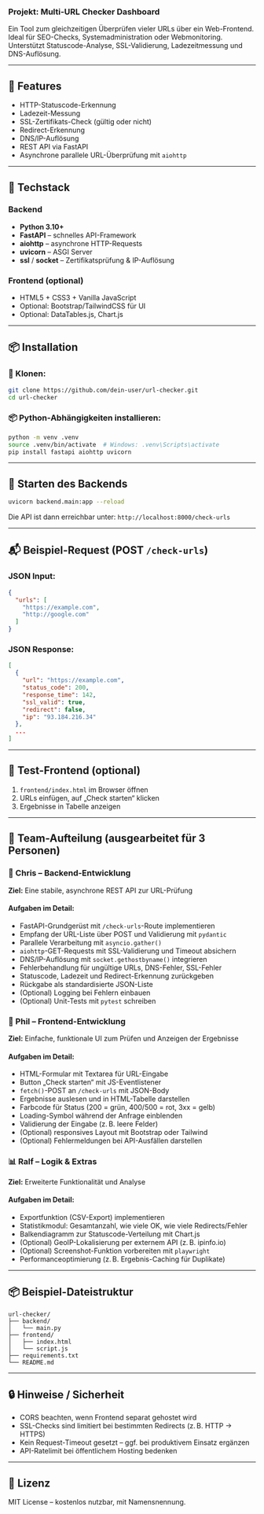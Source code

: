 ### Projekt: Multi-URL Checker Dashboard

Ein Tool zum gleichzeitigen Überprüfen vieler URLs über ein Web-Frontend. Ideal für SEO-Checks, Systemadministration oder Webmonitoring. Unterstützt Statuscode-Analyse, SSL-Validierung, Ladezeitmessung und DNS-Auflösung.

---

## 🔧 Features
- HTTP-Statuscode-Erkennung
- Ladezeit-Messung
- SSL-Zertifikats-Check (gültig oder nicht)
- Redirect-Erkennung
- DNS/IP-Auflösung
- REST API via FastAPI
- Asynchrone parallele URL-Überprüfung mit `aiohttp`

---

## 🧰 Techstack

### Backend
- **Python 3.10+**
- **FastAPI** – schnelles API-Framework
- **aiohttp** – asynchrone HTTP-Requests
- **uvicorn** – ASGI Server
- **ssl** / **socket** – Zertifikatsprüfung & IP-Auflösung

### Frontend (optional)
- HTML5 + CSS3 + Vanilla JavaScript
- Optional: Bootstrap/TailwindCSS für UI
- Optional: DataTables.js, Chart.js

---

## 📦 Installation

### 🔁 Klonen:
```bash
git clone https://github.com/dein-user/url-checker.git
cd url-checker
```

### 📦 Python-Abhängigkeiten installieren:
```bash
python -m venv .venv
source .venv/bin/activate  # Windows: .venv\Scripts\activate
pip install fastapi aiohttp uvicorn
```

---

## 🚀 Starten des Backends
```bash
uvicorn backend.main:app --reload
```
Die API ist dann erreichbar unter: `http://localhost:8000/check-urls`

---

## 📬 Beispiel-Request (POST `/check-urls`)

### JSON Input:
```json
{
  "urls": [
    "https://example.com",
    "http://google.com"
  ]
}
```

### JSON Response:
```json
[
  {
    "url": "https://example.com",
    "status_code": 200,
    "response_time": 142,
    "ssl_valid": true,
    "redirect": false,
    "ip": "93.184.216.34"
  },
  ...
]
```

---

## 🧪 Test-Frontend (optional)
1. `frontend/index.html` im Browser öffnen
2. URLs einfügen, auf „Check starten“ klicken
3. Ergebnisse in Tabelle anzeigen

---

## 👥 Team-Aufteilung (ausgearbeitet für 3 Personen)

### 🔧 Chris – Backend-Entwicklung
**Ziel:** Eine stabile, asynchrone REST API zur URL-Prüfung

#### Aufgaben im Detail:
- FastAPI-Grundgerüst mit `/check-urls`-Route implementieren
- Empfang der URL-Liste über POST und Validierung mit `pydantic`
- Parallele Verarbeitung mit `asyncio.gather()`
- `aiohttp`-GET-Requests mit SSL-Validierung und Timeout absichern
- DNS/IP-Auflösung mit `socket.gethostbyname()` integrieren
- Fehlerbehandlung für ungültige URLs, DNS-Fehler, SSL-Fehler
- Statuscode, Ladezeit und Redirect-Erkennung zurückgeben
- Rückgabe als standardisierte JSON-Liste
- (Optional) Logging bei Fehlern einbauen
- (Optional) Unit-Tests mit `pytest` schreiben

### 🎨 Phil – Frontend-Entwicklung
**Ziel:** Einfache, funktionale UI zum Prüfen und Anzeigen der Ergebnisse

#### Aufgaben im Detail:
- HTML-Formular mit Textarea für URL-Eingabe
- Button „Check starten“ mit JS-Eventlistener
- `fetch()`-POST an `/check-urls` mit JSON-Body
- Ergebnisse auslesen und in HTML-Tabelle darstellen
- Farbcode für Status (200 = grün, 400/500 = rot, 3xx = gelb)
- Loading-Symbol während der Anfrage einblenden
- Validierung der Eingabe (z. B. leere Felder)
- (Optional) responsives Layout mit Bootstrap oder Tailwind
- (Optional) Fehlermeldungen bei API-Ausfällen darstellen

### 📊 Ralf – Logik & Extras
**Ziel:** Erweiterte Funktionalität und Analyse

#### Aufgaben im Detail:
- Exportfunktion (CSV-Export) implementieren
- Statistikmodul: Gesamtanzahl, wie viele OK, wie viele Redirects/Fehler
- Balkendiagramm zur Statuscode-Verteilung mit Chart.js
- (Optional) GeoIP-Lokalisierung per externem API (z. B. ipinfo.io)
- (Optional) Screenshot-Funktion vorbereiten mit `playwright`
- Performanceoptimierung (z. B. Ergebnis-Caching für Duplikate)

---

## 📦 Beispiel-Dateistruktur
```
url-checker/
├── backend/
│   └── main.py
├── frontend/
│   ├── index.html
│   └── script.js
├── requirements.txt
└── README.md
```

---

## 🔒 Hinweise / Sicherheit
- CORS beachten, wenn Frontend separat gehostet wird
- SSL-Checks sind limitiert bei bestimmten Redirects (z. B. HTTP → HTTPS)
- Kein Request-Timeout gesetzt – ggf. bei produktivem Einsatz ergänzen
- API-Ratelimit bei öffentlichem Hosting bedenken

---

## 📃 Lizenz
MIT License – kostenlos nutzbar, mit Namensnennung.

